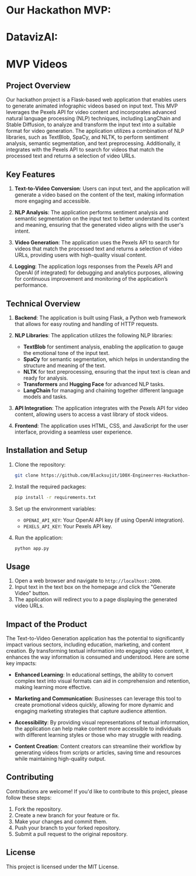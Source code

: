 # Our Hackathon MVP:

# DatavizAI:

# MVP Videos

## Project Overview

Our hackathon project is a Flask-based web application that enables users to generate animated infographic videos based on input text. This MVP leverages the Pexels API for video content and incorporates advanced natural language processing (NLP) techniques, including LangChain and Stable Diffusion, to analyze and transform the input text into a suitable format for video generation. The application utilizes a combination of NLP libraries, such as TextBlob, SpaCy, and NLTK, to perform sentiment analysis, semantic segmentation, and text preprocessing. Additionally, it integrates with the Pexels API to search for videos that match the processed text and returns a selection of video URLs.

## Key Features

1. **Text-to-Video Conversion**: Users can input text, and the application will generate a video based on the content of the text, making information more engaging and accessible.
   
2. **NLP Analysis**: The application performs sentiment analysis and semantic segmentation on the input text to better understand its context and meaning, ensuring that the generated video aligns with the user's intent.

3. **Video Generation**: The application uses the Pexels API to search for videos that match the processed text and returns a selection of video URLs, providing users with high-quality visual content.

4. **Logging**: The application logs responses from the Pexels API and OpenAI (if integrated) for debugging and analytics purposes, allowing for continuous improvement and monitoring of the application’s performance.

## Technical Overview

1. **Backend**: The application is built using Flask, a Python web framework that allows for easy routing and handling of HTTP requests.

2. **NLP Libraries**: The application utilizes the following NLP libraries:
   - **TextBlob** for sentiment analysis, enabling the application to gauge the emotional tone of the input text.
   - **SpaCy** for semantic segmentation, which helps in understanding the structure and meaning of the text.
   - **NLTK** for text preprocessing, ensuring that the input text is clean and ready for analysis.
   - **Transformers** and **Hugging Face** for advanced NLP tasks.
   - **LangChain** for managing and chaining together different language models and tasks.

3. **API Integration**: The application integrates with the Pexels API for video content, allowing users to access a vast library of stock videos.

4. **Frontend**: The application uses HTML, CSS, and JavaScript for the user interface, providing a seamless user experience.

## Installation and Setup

1. Clone the repository: 
   ```bash
   git clone https://github.com/Blacksujit/100X-Engineerres-Hackathon-Submission
   ```

2. Install the required packages: 
   ```bash
   pip install -r requirements.txt
   ```

3. Set up the environment variables:
   - `OPENAI_API_KEY`: Your OpenAI API key (if using OpenAI integration).
   - `PEXELS_API_KEY`: Your Pexels API key.

4. Run the application: 
   ```bash
   python app.py
   ```

## Usage

1. Open a web browser and navigate to `http://localhost:2000`.
2. Input text in the text box on the homepage and click the "Generate Video" button.
3. The application will redirect you to a page displaying the generated video URLs.

## Impact of the Product

The Text-to-Video Generation application has the potential to significantly impact various sectors, including education, marketing, and content creation. By transforming textual information into engaging video content, it enhances the way information is consumed and understood. Here are some key impacts:

- **Enhanced Learning**: In educational settings, the ability to convert complex text into visual formats can aid in comprehension and retention, making learning more effective.

- **Marketing and Communication**: Businesses can leverage this tool to create promotional videos quickly, allowing for more dynamic and engaging marketing strategies that capture audience attention.

- **Accessibility**: By providing visual representations of textual information, the application can help make content more accessible to individuals with different learning styles or those who may struggle with reading.

- **Content Creation**: Content creators can streamline their workflow by generating videos from scripts or articles, saving time and resources while maintaining high-quality output.

## Contributing

Contributions are welcome! If you'd like to contribute to this project, please follow these steps:

1. Fork the repository.
2. Create a new branch for your feature or fix.
3. Make your changes and commit them.
4. Push your branch to your forked repository.
5. Submit a pull request to the original repository.

## License

This project is licensed under the MIT License.
